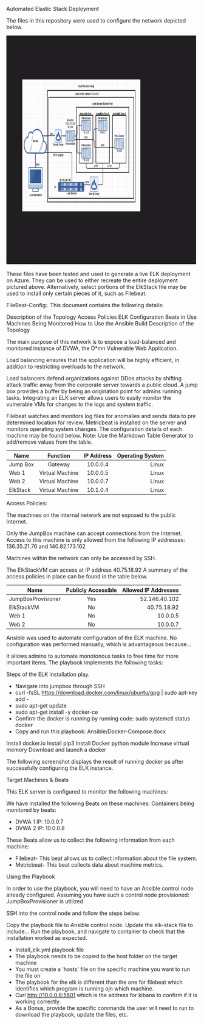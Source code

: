 Automated Elastic Stack Deployment

The files in this repository were used to configure the network depicted below.

<img src="Diagrams/NetworkDiagram.png" title="topolgydiagram" alt="topolgydiagram" width="500" height="600">

These files have been tested and used to generate a live ELK deployment on Azure. They can be used to either recreate the entire deployment pictured above. Alternatively, select portions of the ElkStack file may be used to install only certain pieces of it, such as Filebeat.

FileBeat-Config:.
This document contains the following details:

Description of the Topology
Access Policies
ELK Configuration
Beats in Use
Machines Being Monitored
How to Use the Ansible Build
Description of the Topology

The main purpose of this network is to expose a load-balanced and monitored instance of DVWA, the D*mn Vulnerable Web Application.

Load balancing ensures that the application will be highly efficient, in addition to restricting overloads to the network.

Load balancers defend organizations against DDos attacks by shifting attack traffic away from the corporate server towards a public cloud.   A jump box provides a buffer by being an origination point for admins running tasks.  Integrating an ELK server allows users to easily monitor the vulnerable VMs for changes to the logs and system traffic.

Filebeat watches and monitors log files for anomalies and sends data to pre determined location for review.
Metricbeat is installed on the server and monitors operating system changes.
The configuration details of each machine may be found below. Note: Use the Markdown Table Generator to add/remove values from the table.

| Name	  | Function	| IP Address	| Operating System
|-------- |:---------:| :----------:|-----------------:|
|Jump Box	| Gateway	  |  10.0.0.4	  |       Linux      |
|Web 1		| Virtual Machine | 10.0.0.5 | Linux | 
|Web 2		|	Virtual Machine | 10.0.0.7 | Linux |
|ElkStack	|	Virtual Machine | 10.1.0.4 | Linux |

Access Policies:

The machines on the internal network are not exposed to the public Internet.

Only the JumpBox machine can accept connections from the Internet. Access to this machine is only allowed from the following IP addresses: 136.35.21.76 and 140.82.173.162


Machines within the network can only be accessed by SSH.

The ElkStackVM can access at IP address 40.75.18.92
A summary of the access policies in place can be found in the table below.


| Name	| Publicly Accessible	 | Allowed IP Addresses
| ------| :------------------: | -------------------: |
| JumpBoxProvisioner	| Yes      |  52.146.40.102
|ElkStackVM | No     |     40.75.18.92    |
|Web 1      | No     | 10.0.0.5    |
|Web 2      | No     | 10.0.0.7    |

Ansible was used to automate configuration of the ELK machine. No configuration was performed manually, which is advantageous because...

It allows admins to automate monotonous tasks to free time for more important items.
The playbook implements the following tasks:

Steps of the ELK installation play. 
* Navigate into jumpbox through SSH 
* curl -fsSL https://download.docker.com/linux/ubuntu/gpg | sudo apt-key add -
* sudo apt-get update
* sudo apt-get install -y docker-ce
* Confirm the docker is running by running code: sudo systemctl status docker
* Copy and run this playbook: Ansible/Docker-Compose.docx  

Install docker.io
Install pip3
Install Docker python module
Increase virtual memory
Download and launch a docker

The following screenshot displays the result of running docker ps after successfully configuring the ELK instance.

Target Machines & Beats

This ELK server is configured to monitor the following machines:

We have installed the following Beats on these machines:
Containers being monitored by beats:
* DVWA 1 IP: 10.0.0.7
* DVWA 2 IP: 10.0.0.8

These Beats allow us to collect the following information from each machine:
* Filebeat- This beat allows us to collect information about the file system.
* Metricbeat- This beat collects data about machine metrics.

Using the Playbook

In order to use the playbook, you will need to have an Ansible control node already configured. Assuming you have such a control node provisioned: JumpBoxProvisioner is utilized

SSH into the control node and follow the steps below:

Copy the playbook file to Ansible control node.
Update the elk-stack file to include...
Run the playbook, and navigate to container to check that the installation worked as expected.


* Install_elk.yml playbook file
* The playbook needs to be copied to the host folder on the target machine
* You must create a 'hosts' file on the specific machine you want to run the file on 
* The playbook for the elk is different than the one for filebeat which identifies which program is running ojn which machine.
* Curl http://10.0.0.8:5601 which is the address for kibana to confirm if it is working correctly.
* As a Bonus, provide the specific commands the user will need to run to download the playbook, update the files, etc.
